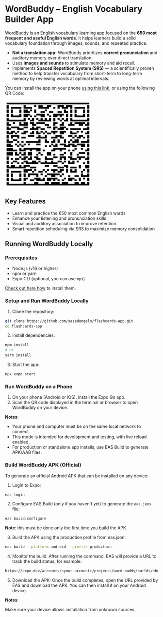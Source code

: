 # WordBuddy – English Vocabulary Builder App

WordBuddy is an English vocabulary learning app focused on the **650 most frequent and useful English words**. It helps learners build a solid vocabulary foundation through images, sounds, and repeated practice.

- **Not a translation app:** WordBuddy prioritizes **correct pronunciation** and auditory memory over direct translation.
- Uses **images and sounds** to stimulate memory and aid recall.
- Implements **Spaced Repetition System (SRS)** — a scientifically proven method to help transfer vocabulary from short-term to long-term memory by reviewing words at optimal intervals.

You can install the app on your phone [using this link.](https://expo.dev/accounts/sasadangelo/projects/word-buddy/builds/63441488-1ded-4af4-9057-9f789d31e02b) or using the following QR Code:

![Word Buddy QR Code](docs/img/WordBuddy-QR-Code.png)

## Key Features

- Learn and practice the 650 most common English words
- Enhance your listening and pronunciation skills
- Visual and auditory association to improve retention
- Smart repetition scheduling via SRS to maximize memory consolidation

## Running WordBuddy Locally

### Prerequisites

- Node.js (v16 or higher)
- npm or yarn
- Expo CLI (optional, you can use `npx`)

[Check out here how](docs/Pre-Requisites.md) to install them.

### Setup and Run WordBuddy Locally

1. Clone the repository:

```bash
git clone https://github.com/sasadangelo/flashcards-app.git
cd flashcards-app
```

2. Install dependencies:

```bash
npm install
# or
yarn install
```

3. Start the app:

```bash
npx expo start
```

### Run WordBuddy on a Phone

1. On your phone (Android or iOS), install the Expo Go app.
2. Scan the QR code displayed in the terminal or browser to open WordBuddy on your device.

**Notes**:
- Your phone and computer must be on the same local network to connect.
- This mode is intended for development and testing, with live reload enabled.
- For production or standalone app installs, use EAS Build to generate APK/AAB files.

### Build WordBuddy APK (Official)

To generate an official Android APK that can be installed on any device:

1. Login to Expo:

```bash
eas login
```

2. Configure EAS Build (only if you haven't yet) to generate the `eas.jons` file:

```bash
eas build:configure
```

**Note**: this must be done only the first time you build the APK.

3. Build the APK using the production profile from eas.json:

```bash
eas build --platform android --profile production
```

4. Monitor the build:
After running the command, EAS will provide a URL to track the build status, for example:

```bash
https://expo.dev/accounts/<your-account>/projects/word-buddy/builds/<build-id>
```

5. Download the APK:
Once the build completes, open the URL provided by EAS and download the APK. You can then install it on your Android device.

**Notes**:

Make sure your device allows installation from unknown sources.
